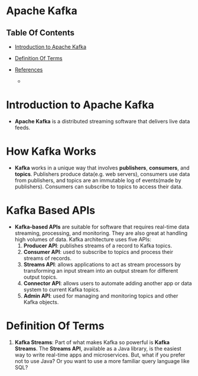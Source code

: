 # Apache Kafka

## Table Of Contents
- [Introduction to Apache Kafka](#Introduction-to-Apache-Kafka)

- [Definition Of Terms](#Definition-Of-Terms)

- [References]()
    - []()

# Introduction to Apache Kafka
* __Apache Kafka__ is a distributed streaming software that delivers live data feeds. 

# How Kafka Works
* __Kafka__ works in a unique way that involves __publishers__, __consumers__, and __topics__. Publishers produce data(e.g. web servers), consumers use data from publishers, and topics are an immutable log of events(made by publishers). Consumers can subscribe to topics to access their data.
# Kafka Based APIs
* __Kafka-based APIs__ are suitable for software that requires real-time data streaming, processing, and monitoring.  They are also great at handling high volumes of data. Kafka architecture uses five APIs:
    1. __Producer API__: publishes streams of a record to Kafka topics.
    2. __Consumer API__: used to subscribe to topics and process their streams of records.
    3. __Streams API__: allows applications to act as stream processors by transforming an input stream into an output stream for different output topics.
    4. __Connector API__: allows users to automate adding another app or data system to current Kafka topics.
    5. __Admin API__: used for managing and monitoring topics and other Kafka objects.


# Definition Of Terms
1. __Kafka Streams__: Part of what makes Kafka so powerful is __Kafka Streams__. The __Streams API__, available as a Java library, is the easiest way to write real-time apps and microservices. But, what if you prefer not to use Java? Or you want to use a more familiar query language like SQL?